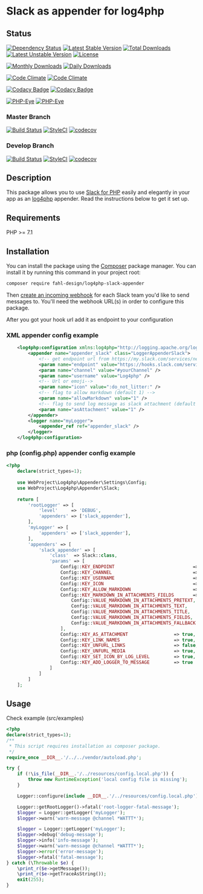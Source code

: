 # Slack as appender for log4php

## Status
[![Dependency Status](https://www.versioneye.com/user/projects/583b5debe7cea0003d1985fb/badge.svg?style=flat-square)](https://www.versioneye.com/user/projects/583b5debe7cea0003d1985fb)
[![Latest Stable Version](https://poser.pugx.org/fahl-design/log4php-slack-appender/v/stable?format=flat-square)](https://packagist.org/packages/fahl-design/log4php-slack-appender)
[![Total Downloads](https://poser.pugx.org/fahl-design/log4php-slack-appender/downloads?format=flat-square)](https://packagist.org/packages/fahl-design/log4php-slack-appender)
[![Latest Unstable Version](https://poser.pugx.org/fahl-design/log4php-slack-appender/v/unstable?format=flat-square)](https://packagist.org/packages/fahl-design/log4php-slack-appender)
[![License](https://poser.pugx.org/fahl-design/log4php-slack-appender/license?format=flat-square)](https://packagist.org/packages/fahl-design/log4php-slack-appender)

[![Monthly Downloads](https://poser.pugx.org/fahl-design/log4php-slack-appender/d/monthly?format=flat-square)](https://packagist.org/packages/fahl-design/log4php-slack-appender)
[![Daily Downloads](https://poser.pugx.org/fahl-design/log4php-slack-appender/d/daily?format=flat-square)](https://packagist.org/packages/fahl-design/log4php-slack-appender)

[![Code Climate](https://img.shields.io/codeclimate/github/Fahl-Design/log4php-slack-appender.svg?style=flat-square)](https://codeclimate.com/github/Fahl-Design/log4php-slack-appender/)
[![Code Climate](https://img.shields.io/codeclimate/issues//github/Fahl-Design/log4php-slack-appender.svg?style=flat-square)](https://codeclimate.com/github/Fahl-Design/log4php-slack-appender/)

[![Codacy Badge](https://api.codacy.com/project/badge/Grade/13d67fe1145c4557a5ccb2ee07ec81e6)](https://www.codacy.com/app/Fahl-Design/log4php-slack-appender?utm_source=github.com&amp;utm_medium=referral&amp;utm_content=Fahl-Design/log4php-slack-appender&amp;utm_campaign=Badge_Grade)
[![Codacy Badge](https://api.codacy.com/project/badge/Coverage/13d67fe1145c4557a5ccb2ee07ec81e6)](https://www.codacy.com/app/Fahl-Design/log4php-slack-appender?utm_source=github.com&utm_medium=referral&utm_content=Fahl-Design/log4php-slack-appender&utm_campaign=Badge_Coverage)

[![PHP-Eye](https://php-eye.com/badge/fahl-design/log4php-slack-appender/tested.svg?style=flat-square)](https://packagist.org/packages/fahl-design/log4php-slack-appender)
[![PHP-Eye](https://php-eye.com/badge/fahl-design/log4php-slack-appender/not-tested.svg?style=flat-square)](https://packagist.org/packages/fahl-design/log4php-slack-appender)

### Master Branch
[![Build Status](https://img.shields.io/travis/Fahl-Design/log4php-slack-appender/master.svg?style=flat-square)](https://travis-ci.org/Fahl-Design/log4php-slack-appender)
[![StyleCI](https://styleci.io/repos/74897031/shield?branch=master&format=flat-square)](https://styleci.io/repos/74897031)
[![codecov](https://img.shields.io/codecov/c/github/Fahl-Design/log4php-slack-appender/master.svg?style=flat-square)](https://codecov.io/gh/Fahl-Design/log4php-slack-appender)

### Develop Branch
[![Build Status](https://img.shields.io/travis/Fahl-Design/log4php-slack-appender/develop.svg?style=flat-square)](https://travis-ci.org/Fahl-Design/log4php-slack-appender)
[![StyleCI](https://styleci.io/repos/74897031/shield?branch=develop&format=flat-square)](https://styleci.io/repos/74897031)
[![codecov](https://img.shields.io/codecov/c/github/Fahl-Design/log4php-slack-appender/develop.svg?style=flat-square)](https://codecov.io/gh/Fahl-Design/log4php-slack-appender)

## Description

This package allows you to use [Slack for PHP](https://github.com/maknz/slack) easily and elegantly in your app as an [log4php](https://logging.apache.org) appender. 
Read the instructions below to get it set up.

## Requirements

PHP >= 7.1

## Installation

You can install the package using the [Composer](https://getcomposer.org/) package manager. You can install it by running this command in your project root:

```sh
composer require fahl-design/log4php-slack-appender
```

Then [create an incoming webhook](https://my.slack.com/services/new/incoming-webhook) for each Slack team you'd like to send messages to. You'll need the webhook URL(s) in order to configure this package.

After you got your hook url add it as endpoint to your configuration

### XML appender config example
```xml
    <log4php:configuration xmlns:log4php="http://logging.apache.org/log4php/" threshold="all">
        <appender name="appender_slack" class="LoggerAppenderSlack">
            <!-- get endpoint url from https://my.slack.com/services/new/incoming-webhook -->
            <param name="endpoint" value="https://hooks.slack.com/services/XXXXXXXXXXXXXXX/XXXXXXXXXXXXXXX/XXXXXXXXXXXXXXX" />
            <param name="channel" value="#yourChannel" />
            <param name="username" value="Log4php" />
            <!-- Url or emoji-->
            <param name="icon" value=":do_not_litter:" />
            <!-- flag to allow markdown (default 1) -->
            <param name="allowMarkdown" value="1" />
            <!-- flag to send log message as slack attachment (default 1) -->
            <param name="asAttachment" value="1" />
        </appender>
        <logger name="myLogger">
            <appender_ref ref="appender_slack" />
        </logger>
    </log4php:configuration>
```

### php (config.php) appender config example
```php
<?php 
    declare(strict_types=1);
    
    use WebProject\Log4php\Appender\Settings\Config;
    use WebProject\Log4php\Appender\Slack;
    
    return [
        'rootLogger' => [
            'level'     => 'DEBUG',
            'appenders' => ['slack_appender'],
        ],
        'myLogger' => [
            'appenders' => ['slack_appender'],
        ],
        'appenders' => [
            'slack_appender' => [
                'class'  => Slack::class,
                'params' => [
                    Config::KEY_ENDPOINT                             => 'https://hooks.slack.com/services/XXXXXXXXXXXXXXX/XXXXXXXXXXXXXXX/XXXXXXXXXXXXXXX',
                    Config::KEY_CHANNEL                              => '#general',
                    Config::KEY_USERNAME                             => 'log4php',
                    Config::KEY_ICON                                 => ':ghost:', // emoji or an icon url
                    Config::KEY_ALLOW_MARKDOWN                       => true,
                    Config::KEY_MARKDOWN_IN_ATTACHMENTS_FIELDS       => [
                        Config::VALUE_MARKDOWN_IN_ATTACHMENTS_PRETEXT,
                        Config::VALUE_MARKDOWN_IN_ATTACHMENTS_TEXT,
                        Config::VALUE_MARKDOWN_IN_ATTACHMENTS_TITLE,
                        Config::VALUE_MARKDOWN_IN_ATTACHMENTS_FIELDS,
                        Config::VALUE_MARKDOWN_IN_ATTACHMENTS_FALLBACK
                    ],
                    Config::KEY_AS_ATTACHMENT                 => true,
                    Config::KEY_LINK_NAMES                    => true,
                    Config::KEY_UNFURL_LINKS                  => false,
                    Config::KEY_UNFURL_MEDIA                  => true,
                    Config::KEY_SET_ICON_BY_LOG_LEVEL         => true,
                    Config::KEY_ADD_LOGGER_TO_MESSAGE         => true
                ]
            ]
        ]
    ];
```
## Usage

Check example (src/examples)
```php
<?php
declare(strict_types=1);
/**
 * This script requires installation as composer package.
 */
require_once __DIR__.'/../../vendor/autoload.php';

try {
    if (!\is_file(__DIR__.'/../resources/config.local.php')) {
        throw new RuntimeException('local config file is missing');
    }

    Logger::configure(include __DIR__.'/../resources/config.local.php');

    Logger::getRootLogger()->fatal('root-logger-fatal-message');
    $logger = Logger::getLogger('myLogger');
    $logger->warn('warn-message @channel *WATTT*');

    $logger = Logger::getLogger('myLogger');
    $logger->debug('debug-message');
    $logger->info('info-message');
    $logger->warn('warn-message @channel *WATTT*');
    $logger->error('error-message');
    $logger->fatal('fatal-message');
} catch (\Throwable $e) {
    \print_r($e->getMessage());
    \print_r($e->getTraceAsString());
    exit(255);
}
```

